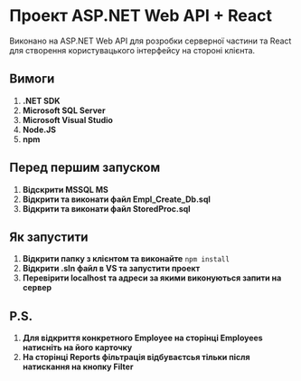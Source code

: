 # Проект ASP.NET Web API + React

Виконано на ASP.NET Web API для розробки серверної частини та React для створення користувацького інтерфейсу на стороні клієнта.

## Вимоги

1. **.NET SDK**
2. **Microsoft SQL Server**
3. **Microsoft Visual Studio**
4. **Node.JS**
5. **npm**

## Перед першим запуском

1. **Відскрити MSSQL MS**
2. **Відкрити та виконати файл Empl_Create_Db.sql**
3. **Відкрити та виконати файл StoredProc.sql**

## Як запустити

1. **Відкрити папку з клієнтом та виконайте** ```
        npm install
        ```
2. **Відкрити .sln файл в VS та запустити проект**
3. **Перевірити localhost та адреси за якими виконуються запити на сервер**

## P.S.

1. **Для відкриття конкретного Employee на сторінці Employees натисніть на його карточку**
2. **На сторінці Reports фільтрація відбуваєтсья тільки після натискання на кнопку Filter**
